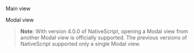 Main view

<snippet id='main-view-xml'/>
<snippet id='main-view-js'/>
<snippet id='main-view-ts'/>

Modal view

<snippet id='modal-view-xml'/>
<snippet id='modal-view-js'/>
<snippet id='modal-view-ts'/>

> **Note**: With version 4.0.0 of NativeScript, opening a Modal view from another Modal view is officially supported. The previous versions of NativeScript supported only a single Modal view.
